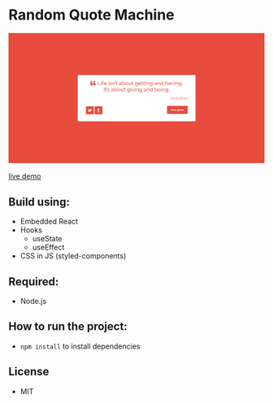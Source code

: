 # Random Quote Machine

![app screenshot desktop](./.readme-images/random-quote-machine.png)

[live demo](https://gusV15.github.io/random-quote-machine/)

## Build using:

- Embedded React
- Hooks
  - useState
  - useEffect
- CSS in JS (styled-components)

## Required:

- Node.js

## How to run the project:

- `npm install` to install dependencies

## License

- MIT